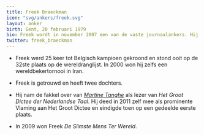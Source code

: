 ```yaml
---
title: Freek Braeckman
icon: "svg/ankers/freek.svg"
layout: anker
birth: Gent, 20 februari 1979
bio: Freek wordt in november 2007 een van de vaste journaalankers. Hij presenteert op 10 augustus 2012 voor het laatst Het Journaal en ging een talkshow presenteren.
twitter: freek_braeckman
---
```


* Freek werd 25 keer tot Belgisch kampioen gekroond en stond ooit op de 32ste plaats op de wereldranglijst. In 2000 won hij zelfs een wereldbekertornooi in Iran.

* Freek is getrouwd en heeft twee dochters.

* Hij nam de fakkel over van <a href="/anker/martine-tanghe"><em>Martine Tanghe</em></a> als lezer van <cite>Het Groot Dictee der Nederlandse Taal</cite>. Hij deed in 2011 zelf mee als prominente Vlaming aan Het Groot Dictee en eindigde toen op een gedeelde eerste plaats.

* In 2009 won Freek <cite>De Slimste Mens Ter Wereld</cite>.
